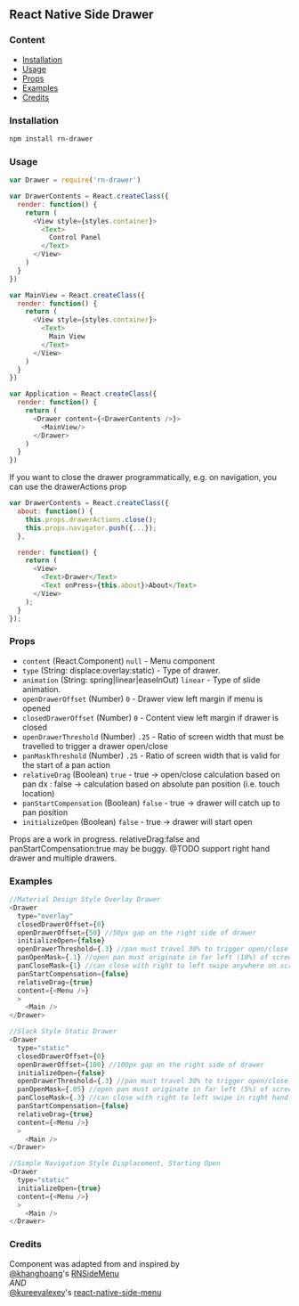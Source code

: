 ## React Native Side Drawer

### Content
- [Installation](#installation)
- [Usage](#usage)
- [Props](#props)
- [Examples](#examples)
- [Credits](#credits)

### Installation
```bash
npm install rn-drawer
```

### Usage
```javascript
var Drawer = require('rn-drawer')

var DrawerContents = React.createClass({
  render: function() {
    return (
      <View style={styles.container}>
        <Text>
          Control Panel
        </Text>
      </View>
    )
  }
})

var MainView = React.createClass({
  render: function() {
    return (
      <View style={styles.container}>
        <Text>
          Main View
        </Text>
      </View>
    )
  }
})

var Application = React.createClass({
  render: function() {
    return (
      <Drawer content={<DrawerContents />}>
        <MainView/>
      </Drawer>
    )
  }
})
```

If you want to close the drawer programmatically, e.g. on navigation, you can use the drawerActions prop

```javascript
var DrawerContents = React.createClass({
  about: function() {
    this.props.drawerActions.close();
    this.props.navigator.push({...});
  },

  render: function() {
    return (
      <View>
        <Text>Drawer</Text>
        <Text onPress={this.about}>About</Text>
      </View>
    );
  }
});
```

### Props
- `content` (React.Component) `null` - Menu component
- `type` (String: displace:overlay:static) - Type of drawer.
- `animation` (String: spring|linear|easeInOut) `linear` - Type of slide animation.
- `openDrawerOffset` (Number) `0` - Drawer view left margin if menu is opened
- `closedDrawerOffset` (Number) `0` - Content view left margin if drawer is closed
- `openDrawerThreshold` (Number) `.25` - Ratio of screen width that must be travelled to trigger a drawer open/close
- `panMaskThreshold` (Number) `.25` - Ratio of screen width that is valid for the start of a pan action
- `relativeDrag` (Boolean) `true` - true -> open/close calculation based on pan dx : false -> calculation based on absolute pan position (i.e. touch location)
- `panStartCompensation` (Boolean) `false` - true -> drawer will catch up to pan position
- `initializeOpen` (Boolean) `false` - true -> drawer will start open

Props are a work in progress. relativeDrag:false and panStartCompensation:true may be buggy. @TODO support right hand drawer and multiple drawers.

### Examples
```js
//Material Design Style Overlay Drawer
<Drawer
  type="overlay"
  closedDrawerOffset={0}
  openDrawerOffset={50} //50px gap on the right side of drawer
  initializeOpen={false}
  openDrawerThreshold={.3} //pan must travel 30% to trigger open/close action on release
  panOpenMask={.1} //open pan must originate in far left (10%) of screen
  panCloseMask={1} //can close with right to left swipe anywhere on screen
  panStartCompensation={false}
  relativeDrag={true}
  content={<Menu />}
  >
    <Main />
</Drawer>

//Slack Style Static Drawer
<Drawer
  type="static"
  closedDrawerOffset={0}
  openDrawerOffset={100} //100px gap on the right side of drawer
  initializeOpen={false}
  openDrawerThreshold={.3} //pan must travel 30% to trigger open/close action on release
  panOpenMask={.05} //open pan must originate in far left (5%) of screen
  panCloseMask={.3} //can close with right to left swipe in right hand third of screen
  panStartCompensation={false}
  relativeDrag={true}
  content={<Menu />}
  >
    <Main />
</Drawer>

//Simple Navigation Style Displacement, Starting Open
<Drawer
  type="static"
  initializeOpen={true}
  content={<Menu />}
  >
    <Main />
</Drawer>
```

### Credits
Component was adapted from and inspired by  
[@khanghoang](https://github.com/khanghoang)'s [RNSideMenu](https://github.com/khanghoang/RNSideMenu)  
*AND*  
[@kureevalexey](https://twitter.com/kureevalexey)'s [react-native-side-menu](https://github.com/Kureev/react-native-side-menu)

